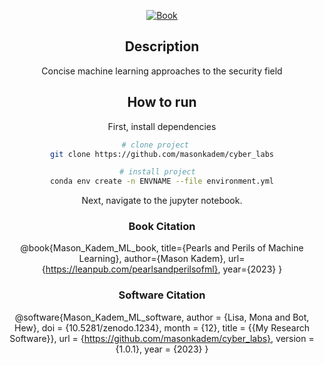 <div align="center">  

[![Book](http://img.shields.io/badge/paper-arxiv.1001.2234-B31B1B.svg)](https://www.nature.com/articles/nature14539)


## Description   
Concise machine learning approaches to the security field


 ## How to run  
 First, install dependencies  

```bash
# clone project   
git clone https://github.com/masonkadem/cyber_labs

# install project  
conda env create -n ENVNAME --file environment.yml


 ```
 Next, navigate to the jupyter notebook. 
 
 
 ### Book Citation  
 @book{Mason_Kadem_ML_book,
  title={Pearls and Perils of Machine Learning},
  author={Mason Kadem},
  url={https://leanpub.com/pearlsandperilsofml},
  year={2023}
}

 ### Software Citation  
 @software{Mason_Kadem_ML_software,
   author = {Lisa, Mona and Bot, Hew},
  doi = {10.5281/zenodo.1234},
  month = {12},
  title = {{My Research Software}},
  url = {https://github.com/masonkadem/cyber_labs},
  version = {1.0.1},
  year = {2023}
}
